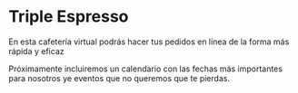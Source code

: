 # Triple Espresso

En esta cafetería virtual podrás hacer tus pedidos en línea de la forma más rápida y eficaz

Próximamente incluiremos un calendario con las fechas más importantes para nosotros ye eventos que no queremos que te pierdas.
